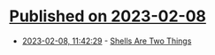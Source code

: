 # [Published on 2023-02-08](index.md)

* [2023-02-08, 11:42:29](https://news.ycombinator.com/item?id=34706832) - [Shells Are Two Things](https://borretti.me/article/shells-are-two-things)
